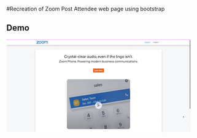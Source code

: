 #Recreation of Zoom Post Attendee web page using bootstrap


## Demo
![Zoom-Post-Attendee.html is the main site](img/sample.gif)
